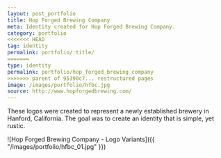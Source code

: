 ```yaml
---
layout: post_portfolio
title: Hop Forged Brewing Company
meta: Identity created for Hop Forged Brewing Company.
category: portfolio
<<<<<<< HEAD
tag: identity
permalink: portfolio/:title/
=======
type: identity
permalink: portfolio/hop_forged_brewing_company
>>>>>>> parent of 95390c7... restructured pages
image: /images/portfolio/hfbc.jpg
source: http://www.hopforgedbrewing.com/
---
```


These logos were created to represent a newly established brewery in Hanford, California. The goal was to create an identity that is simple, yet rustic.

![Hop Forged Brewing Company - Logo Variants]({{ "/images/portfolio/hfbc_01.jpg" }})